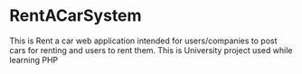 # RentACarSystem

This is Rent a car web application intended for users/companies to post cars for renting and users to rent them.
This is University project used while learning PHP
